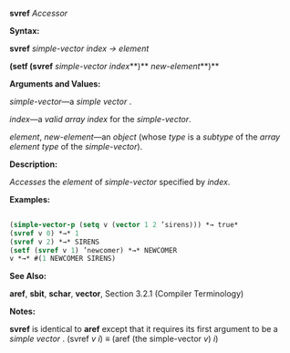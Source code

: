 **svref** *Accessor* 



**Syntax:** 



**svref** *simple-vector index → element* 



**(setf (svref** *simple-vector index***)** *new-element***)** 



**Arguments and Values:** 



*simple-vector*—a *simple vector* . 



*index*—a *valid array index* for the *simple-vector*. 







 



 



*element*, *new-element*—an *object* (whose *type* is a *subtype* of the *array element type* of the *simple-vector*). 



**Description:** 



*Accesses* the *element* of *simple-vector* specified by *index*. 



**Examples:**
```lisp
 
(simple-vector-p (setq v (vector 1 2 ’sirens))) *→ true* 
(svref v 0) *→* 1 
(svref v 2) *→* SIRENS 
(setf (svref v 1) ’newcomer) *→* NEWCOMER 
v *→* #(1 NEWCOMER SIRENS) 

```
**See Also:** 



**aref**, **sbit**, **schar**, **vector**, Section 3.2.1 (Compiler Terminology) 



**Notes:** 



**svref** is identical to **aref** except that it requires its first argument to be a *simple vector* . (svref *v i*) *≡* (aref (the simple-vector *v*) *i*) 



